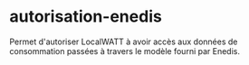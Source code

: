 # autorisation-enedis
Permet d'autoriser LocalWATT à avoir accès aux données de consommation passées à travers le modèle fourni par Enedis.
